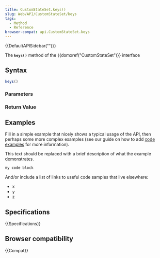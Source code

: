 ```yaml
---
title: CustomStateSet.keys()
slug: Web/API/CustomStateSet/keys
tags:
  - Method
  - Reference
browser-compat: api.CustomStateSet.keys
---
```

{{DefaultAPISidebar("")}}

The **`keys()`** method of the {{domxref("CustomStateSet")}} interface 

## Syntax

```js
keys()
```

### Parameters



### Return Value



## Examples

Fill in a simple example that nicely shows a typical usage of the API, then perhaps some more complex examples (see our guide on how to add [code examples](/en-US/docs/MDN/Contribute/Structures/Code_examples) for more information).

This text should be replaced with a brief description of what the example demonstrates.

```js
my code block
```

And/or include a list of links to useful code samples that live elsewhere:

*   x
*   y
*   z

## Specifications

{{Specifications}}

## Browser compatibility

{{Compat}}

